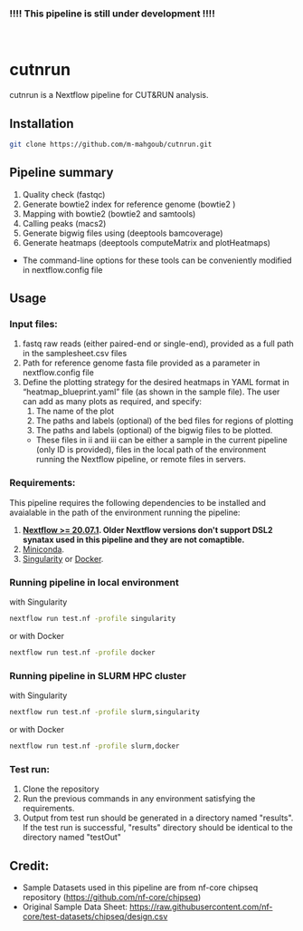 ### **!!!! This pipeline is still under development !!!!**
<br>

# cutnrun

cutnrun is a Nextflow pipeline for CUT&RUN analysis.

## Installation

```bash
git clone https://github.com/m-mahgoub/cutnrun.git
```

## Pipeline summary
1. Quality check (fastqc)
2. Generate bowtie2 index for reference genome (bowtie2 )
3. Mapping with bowtie2 (bowtie2 and samtools)
4. Calling peaks (macs2)
5. Generate bigwig files using (deeptools bamcoverage)
6. Generate heatmaps (deeptools computeMatrix and plotHeatmaps)
* The command-line options for these tools can be conveniently modified in nextflow.config file




## Usage
### Input files:
1. fastq raw reads (either paired-end or single-end), provided as a full path in the samplesheet.csv files
2. Path for reference genome fasta file provided as a parameter in nextflow.config file
3. Define the plotting strategy for the desired heatmaps in YAML format in “heatmap_blueprint.yaml” file (as shown in the sample file). The user can add as many plots as required, and specify:
     1) The name of the plot
     2) The paths and labels (optional) of the bed files for regions of plotting
     3) The paths and labels (optional) of the bigwig files to be plotted.
    * These files in ii and iii can be either a sample in the current pipeline (only ID is provided), files in the local path of the environment running the Nextflow pipeline, or remote files in servers.

### Requirements:
This pipeline requires the following dependencies to be installed and avaialable in the path of the environment running the pipeline:
1. **[Nextflow >= 20.07.1](https://www.nextflow.io/). Older Nextflow versions don't support DSL2 synatax used in this pipeline and they are not comaptible.**
2. [Miniconda](https://docs.conda.io/projects/conda/en/latest/).
3. [Singularity](https://sylabs.io/singularity) or [Docker](https://www.docker.com/).

### Running pipeline in local environment
with Singularity
```bash
nextflow run test.nf -profile singularity
```
or with Docker
```bash
nextflow run test.nf -profile docker
```

### Running pipeline in SLURM HPC cluster
with Singularity
```bash
nextflow run test.nf -profile slurm,singularity
```
or with Docker
```bash
nextflow run test.nf -profile slurm,docker
```

### Test run: 
1. Clone the repository
2. Run the previous commands in any environment satisfying the requirements.
3. Output from test run should be generated in a directory named "results". If the test run is successful, "results" directory should be identical to the directory named "testOut"

## Credit:
- Sample Datasets used in this pipeline are from nf-core chipseq repository (https://github.com/nf-core/chipseq)
- Original Sample Data Sheet: https://raw.githubusercontent.com/nf-core/test-datasets/chipseq/design.csv
